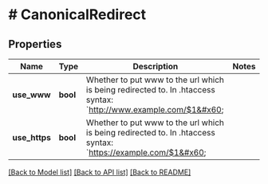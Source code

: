 # # CanonicalRedirect

## Properties

Name | Type | Description | Notes
------------ | ------------- | ------------- | -------------
**use_www** | **bool** | Whether to put www to the url which is being redirected to. In .htaccess syntax: &#x60;http://www.example.com/$1&#x60; |
**use_https** | **bool** | Whether to put www to the url which is being redirected to. In .htaccess syntax: &#x60;https://example.com/$1&#x60; |

[[Back to Model list]](../../README.md#models) [[Back to API list]](../../README.md#endpoints) [[Back to README]](../../README.md)

